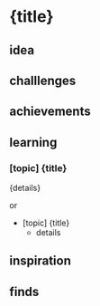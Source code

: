 # {title}

## idea

## challlenges

## achievements

## learning 

### [topic] {title}
{details}

or 

* [topic] {title}
  * details

## inspiration

## finds
